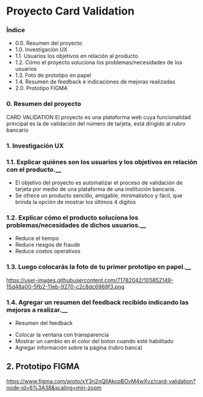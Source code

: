 # Proyecto Card Validation

### Índice
* 0.0. Resumen del proyecto
* 1.0. Investigación UX
* 1.1. Usuarios los objetivos en relación al producto.
* 1.2. Cómo el proyecto soluciona los problemas/necesidades de los usuarios
* 1.3. Foto de prototipo en papel
* 1.4. Resumen de feedback e indicaciones de mejoras realizadas
* 2.0. Prototipo FIGMA

### 0. Resumen del proyecto
CARD VALIDATION
El proyecto es una plataforma web cuya funcionalidad principal es la de validación del número de tarjeta, está dirigido al rubro bancario

### 1. Investigación UX
### 1.1. Explicar quiénes son los usuarios y los objetivos en relación con el producto.__

- El objetivo del proyecto es automatizar el proceso de validación de tarjeta por medio de una plataforma de una institución bancaria.
- Se ofrece un producto sencillo, amigable, minimalistico y fácil, que brinda la opción de mostrar los últimos 4 dígitos

### 1.2. Explicar cómo el producto soluciona los problemas/necesidades de dichos usuarios.__

- Reduce el tiempo 
- Reduce riesgos de fraude
- Reduce costos operativos

### 1.3. Luego colocarás la foto de tu primer prototipo en papel.__
https://user-images.githubusercontent.com/71782042/105852149-15d48a00-5fb2-11eb-9270-c2c8dc6969f3.png

### 1.4. Agregar un resumen del feedback recibido indicando las mejoras a realizar.__

- Resumen del feedback
 * Colocar la ventana con transparencia
 * Mostrar un cambio en el color del boton cuando esté habilitado
 * Agregar información sobre la página (rubro banca)


## 2. Prototipo FIGMA

https://www.figma.com/proto/xY3n2nQllAkcpBOvM4wXvz/card-validation?node-id=6%3A38&scaling=min-zoom

